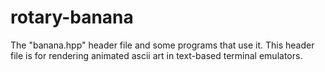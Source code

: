 # rotary-banana
The "banana.hpp" header file and some programs that use it.
This header file is for rendering animated ascii art in
text-based terminal emulators.
